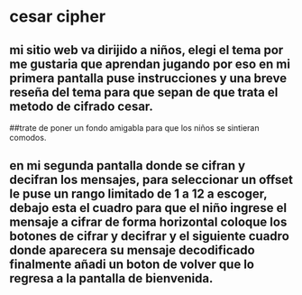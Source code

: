 # cesar cipher
## mi sitio web va dirijido a niños, elegi el tema por me gustaria que aprendan jugando por eso en mi primera pantalla puse instrucciones y una breve reseña del tema para que sepan de que trata el metodo de cifrado cesar.
##trate de poner un fondo amigabla para que los niños se sintieran comodos.
## en mi segunda pantalla  donde se cifran y decifran los mensajes, para seleccionar un offset le puse un rango limitado de 1 a 12 a escoger, debajo esta el cuadro para que el niño ingrese el mensaje a cifrar de forma horizontal coloque los botones de cifrar y decifrar y el siguiente cuadro donde aparecera su mensaje decodificado finalmente añadi un boton de volver que lo regresa a la pantalla de bienvenida.